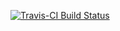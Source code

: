 [![Travis-CI Build Status](https://travis-ci.org/abossenbroek/edml.svg?branch=master)](https://travis-ci.org/abossenbroek/edml)
